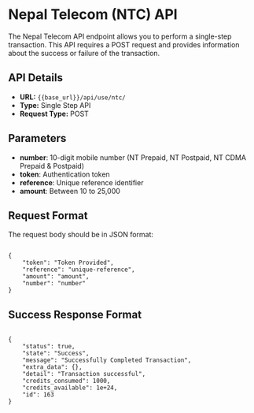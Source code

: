 # Nepal Telecom (NTC) API

The Nepal Telecom API endpoint allows you to perform a single-step transaction. This API requires a POST request and provides information about the success or failure of the transaction.

## API Details

- **URL:** ``{{base_url}}/api/use/ntc/``
- **Type:** Single Step API
- **Request Type:** POST

## Parameters

- **number**: 10-digit mobile number (NT Prepaid, NT Postpaid, NT CDMA Prepaid & Postpaid)
- **token**: Authentication token
- **reference**: Unique reference identifier
- **amount**: Between 10 to 25,000

## Request Format

The request body should be in JSON format:

<pre><code class="json">
{
    "token": "Token Provided",
    "reference": "unique-reference",
    "amount": "amount",
    "number": "number"
}
</code></pre>

## Success Response Format
    
<pre><code class="json">
{
    "status": true,
    "state": "Success",
    "message": "Successfully Completed Transaction",
    "extra_data": {},
    "detail": "Transaction successful",
    "credits_consumed": 1000,
    "credits_available": 1e+24,
    "id": 163
}
</code></pre>

